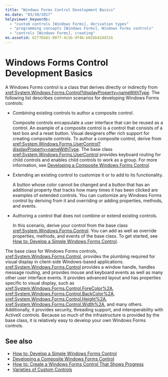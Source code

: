 ```yaml
---
title: "Windows Forms Control Development Basics"
ms.date: "03/30/2017"
helpviewer_keywords: 
  - "custom controls [Windows Forms], derivation types"
  - "programming concepts [Windows Forms], Windows Forms controls"
  - "controls [Windows Forms], creating"
ms.assetid: 6277bb81-90f7-4c5b-9f4b-b02bb42dd316
---
```

# Windows Forms Control Development Basics
A Windows Forms control is a class that derives directly or indirectly from <xref:System.Windows.Forms.Control?displayProperty=nameWithType>. The following list describes common scenarios for developing Windows Forms controls:  
  
-   Combining existing controls to author a composite control.  
  
     Composite controls encapsulate a user interface that can be reused as a control. An example of a composite control is a control that consists of a text box and a reset button. Visual designers offer rich support for creating composite controls. To author a composite control, derive from <xref:System.Windows.Forms.UserControl?displayProperty=nameWithType>. The base class <xref:System.Windows.Forms.UserControl> provides keyboard routing for child controls and enables child controls to work as a group. For more information, see [Developing a Composite Windows Forms Control](developing-a-composite-windows-forms-control.md).  
  
-   Extending an existing control to customize it or to add to its functionality.  
  
     A button whose color cannot be changed and a button that has an additional property that tracks how many times it has been clicked are examples of extended controls. You can customize any Windows Forms control by deriving from it and overriding or adding properties, methods, and events.  
  
-   Authoring a control that does not combine or extend existing controls.  
  
     In this scenario, derive your control from the base class <xref:System.Windows.Forms.Control>. You can add as well as override properties, methods, and events of the base class. To get started, see [How to: Develop a Simple Windows Forms Control](how-to-develop-a-simple-windows-forms-control.md).  
  
 The base class for Windows Forms controls, <xref:System.Windows.Forms.Control>, provides the plumbing required for visual display in client-side Windows-based applications. <xref:System.Windows.Forms.Control> provides a window handle, handles message routing, and provides mouse and keyboard events as well as many other user interface events. It provides advanced layout and has properties specific to visual display, such as <xref:System.Windows.Forms.Control.ForeColor%2A>, <xref:System.Windows.Forms.Control.BackColor%2A>, <xref:System.Windows.Forms.Control.Height%2A>, <xref:System.Windows.Forms.Control.Width%2A>, and many others. Additionally, it provides security, threading support, and interoperability with ActiveX controls. Because so much of the infrastructure is provided by the base class, it is relatively easy to develop your own Windows Forms controls.  
  
## See also

- [How to: Develop a Simple Windows Forms Control](how-to-develop-a-simple-windows-forms-control.md)
- [Developing a Composite Windows Forms Control](developing-a-composite-windows-forms-control.md)
- [How to: Create a Windows Forms Control That Shows Progress](how-to-create-a-windows-forms-control-that-shows-progress.md)
- [Varieties of Custom Controls](varieties-of-custom-controls.md)
